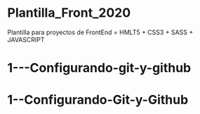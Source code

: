 # Plantilla_Front_2020
Plantilla para proyectos de FrontEnd = HMLT5 + CSS3 + SASS + JAVASCRIPT
# 1---Configurando-git-y-github
# 1--Configurando-Git-y-Github
